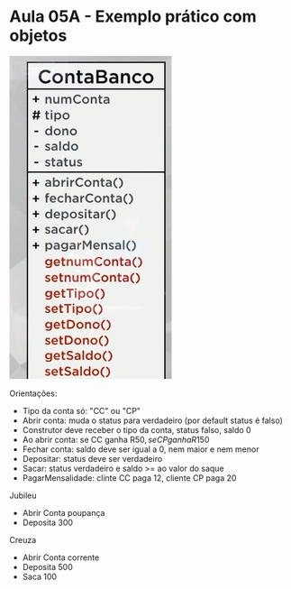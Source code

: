 # Aula 05A - Exemplo prático com objetos

<img src="imagens/classeConta.jpg"/>

Orientações: 
- Tipo da conta só: "CC" ou "CP"
- Abrir conta: muda o status para verdadeiro (por default status é falso)
- Construtor deve receber o tipo da conta, status falso, saldo 0
- Ao abrir conta: se CC ganha R$50, se CP ganha R$150
- Fechar conta: saldo deve ser igual a 0, nem maior e nem menor
- Depositar: status deve ser verdadeiro
- Sacar: status verdadeiro e saldo >= ao valor do saque
- PagarMensalidade: clinte CC paga 12, cliente CP paga 20 

Jubileu
- Abrir Conta poupança
- Deposita 300

Creuza
- Abrir Conta corrente
- Deposita 500
- Saca 100